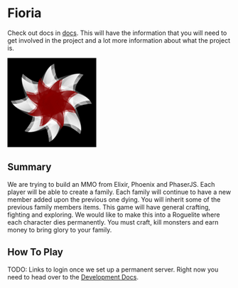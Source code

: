# Fioria 

 Check out docs in [docs](docs). This will have the information that you will need to get involved in the project and a lot more information about what the project is.

<img src="docs/FioriaLogoBlack.png" width="200" height="200" />



## Summary

We are trying to build an MMO from Elixir, Phoenix and PhaserJS. Each player will be able to create a family. Each family will continue to have a new member added upon the previous one dying. You will inherit some of the previous family members items. This game will have general crafting, fighting and exploring. We would like to make this into a Roguelite where each character dies permanently. You must craft, kill monsters and earn money to bring glory to your family. 

## How To Play

TODO: Links to login once we set up a permanent server. Right now you need to head over to the [Development Docs](docs/dev.md).